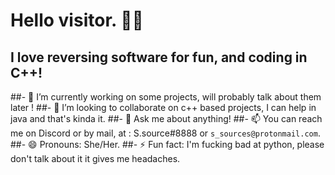 # Hello visitor. 👋🏻

## I love reversing software for fun, and coding in C++!

##- 🔭 I’m currently working on some projects, will probably talk about them later !
##- 👯 I’m looking to collaborate on c++ based projects, I can help in java and that's kinda it.
##- 💬 Ask me about anything!
##- 📫 You can reach me on Discord or by mail, at : S.source#8888 or `s_sources@protonmail.com`.
##- 😄 Pronouns: She/Her.
##- ⚡ Fun fact: I'm fucking bad at python, please don't talk about it it gives me headaches.
